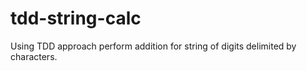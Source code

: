 # tdd-string-calc
Using TDD approach perform addition for string of digits delimited by characters.
